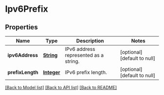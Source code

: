 # Ipv6Prefix
## Properties

Name | Type | Description | Notes
------------ | ------------- | ------------- | -------------
**ipv6Address** | [**String**](string.md) | IPv6 address represented as a string. | [optional] [default to null]
**prefixLength** | [**Integer**](integer.md) | IPv6 prefix length. | [optional] [default to null]

[[Back to Model list]](../README.md#documentation-for-models) [[Back to API list]](../README.md#documentation-for-api-endpoints) [[Back to README]](../README.md)

